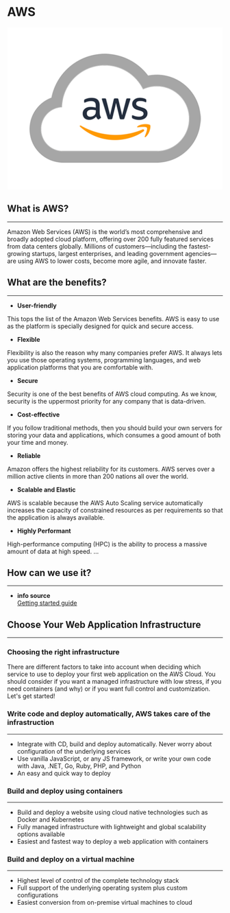 # **AWS**

![AWS Logo](./Aws-Images/aws-logo.jpg)

## **What is AWS?**
---
Amazon Web Services (AWS) is the world’s most comprehensive and broadly adopted cloud platform, offering over 200 fully featured services from data centers globally. Millions of customers—including the fastest-growing startups, largest enterprises, and leading government agencies—are using AWS to lower costs, become more agile, and innovate faster.

## **What are the benefits?**
---
- **User-friendly**

This tops the list of the Amazon Web Services benefits. AWS is easy to use as the platform is specially designed for quick and secure access.

- **Flexible** 

Flexibility is also the reason why many companies prefer AWS. It always lets you use those operating systems, programming languages, and web application platforms that you are comfortable with.

- **Secure** 

Security is one of the best benefits of AWS cloud computing. As we know, security is the uppermost priority for any company that is data-driven.

- **Cost-effective** 

If you follow traditional methods, then you should build your own servers for storing your data and applications, which consumes a good amount of both your time and money.

- **Reliable** 

Amazon offers the highest reliability for its customers. AWS serves over a million active clients in more than 200 nations all over the world.

- **Scalable and Elastic** 

AWS is scalable because the AWS Auto Scaling service automatically increases the capacity of constrained resources as per requirements so that the application is always available.

- **Highly Performant** 

High-performance computing (HPC) is the ability to process a massive amount of data at high speed. ...

## **How can we use it?**
---
- **info source**  
[Getting started guide](https://aws.amazon.com/getting-started/guides/deploy-webapp-decision/?pg=gs&sec=lyfa)

## **Choose Your Web Application Infrastructure**
--- 
### **Choosing the right infrastructure**

There are different factors to take into account when deciding which service to use to deploy your first web application on the AWS Cloud. You should consider if you want a managed infrastructure with low stress, if you need containers (and why) or if you want full control and customization. Let's get started!

### Write code and deploy automatically, AWS takes care of the infrastruction
---
- Integrate with CD, build and deploy automatically. Never worry about configuration of the underlying services
- Use vanilla JavaScript, or any JS framework, or write your own code with Java, .NET, Go, Ruby, PHP, and Python
- An easy and quick way to deploy

### **Build and deploy using containers**
---
- Build and deploy a website using cloud native technologies such as Docker and Kubernetes
- Fully managed infrastructure with lightweight and global scalability options available
- Easiest and fastest way to deploy a web application with containers

### **Build and deploy on a virtual machine**
---
- Highest level of control of the complete technology stack
- Full support of the underlying operating system plus custom configurations
- Easiest conversion from on-premise virtual machines to cloud











